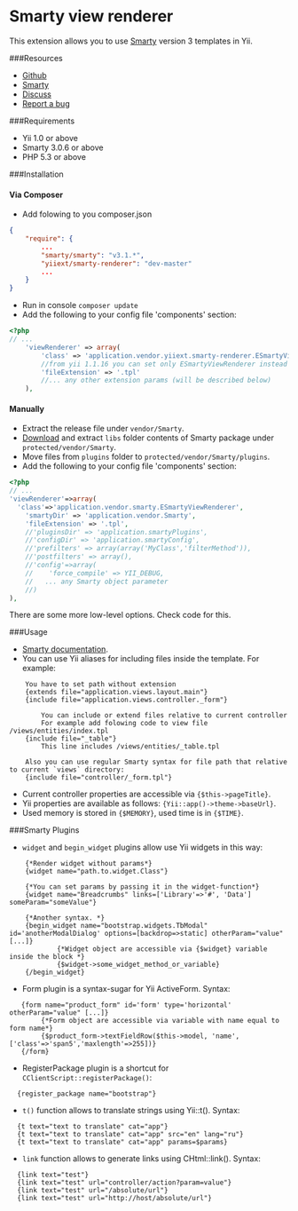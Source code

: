 Smarty view renderer
====================

This extension allows you to use [Smarty](http://www.smarty.net/) version 3 templates in Yii.

###Resources
* [Github](https://github.com/yiiext/smarty-renderer)
* [Smarty](http://www.smarty.net/)
* [Discuss](http://www.yiiframework.com/forum/index.php?/topic/4925-smarty-view-renderer/)
* [Report a bug](https://github.com/yiiext/smarty-renderer/issues)

###Requirements
* Yii 1.0 or above
* Smarty 3.0.6 or above
* PHP 5.3 or above

###Installation

#### Via Composer
* Add folowing to you composer.json

~~~json
{
    "require": {
        ...
        "smarty/smarty": "v3.1.*",
        "yiiext/smarty-renderer": "dev-master"
        ...
    }
}
~~~

* Run in console `composer update`
* Add the following to your config file 'components' section:

~~~php
<?php
// ...
    'viewRenderer' => array(
        'class' => 'application.vendor.yiiext.smarty-renderer.ESmartyViewRenderer', 
        //from yii 1.1.16 you can set only ESmartyViewRenderer instead of full path alias. Other work will be done with composer autoload.
        'fileExtension' => '.tpl'
        //... any other extension params (will be described below)
    ),
~~~

#### Manually
* Extract the release file under `vendor/Smarty`.
* [Download](http://www.smarty.net/download.php) and extract `libs` folder contents of Smarty package under `protected/vendor/Smarty`.
* Move files from `plugins` folder to `protected/vendor/Smarty/plugins`.
* Add the following to your config file 'components' section:

~~~php
<?php
// ...
'viewRenderer'=>array(
  'class'=>'application.vendor.smarty.ESmartyViewRenderer',
    'smartyDir' => 'application.vendor.Smarty',
    'fileExtension' => '.tpl',
    //'pluginsDir' => 'application.smartyPlugins',
    //'configDir' => 'application.smartyConfig',
    //'prefilters' => array(array('MyClass','filterMethod')),
    //'postfilters' => array(),
    //'config'=>array(
    //    'force_compile' => YII_DEBUG,
    //   ... any Smarty object parameter
    //)
),
~~~
There are some more low-level options. Check code for this.

###Usage
* [Smarty documentation](http://www.smarty.net/docs.php).
* You can use Yii aliases for including files inside the template. For example: 
~~~ smarty
	You have to set path without extension
	{extends file="application.views.layout.main"} 
	{include file="application.views.controller._form"}

        You can include or extend files relative to current controller
        For example add folowing code to view file /views/entities/index.tpl
	{include file="_table"}	
        This line includes /views/entities/_table.tpl

	Also you can use regular Smarty syntax for file path that relative to current `views` directory:
	{include file="controller/_form.tpl"}
~~~
* Current controller properties are accessible via `{$this->pageTitle}`.
* Yii properties are available as follows: `{Yii::app()->theme->baseUrl}`.
* Used memory is stored in `{$MEMORY}`, used time is in `{$TIME}`.

###Smarty Plugins
* `widget` and `begin_widget` plugins allow use Yii widgets in this way: 
~~~ smarty
	{*Render widget without params*}
	{widget name="path.to.widget.Class"} 

	{*You can set params by passing it in the widget-function*}
	{widget name="Breadcrumbs" links=['Library'=>'#', 'Data'] someParam="someValue"}
  
 	{*Another syntax. *}
	{begin_widget name="bootstrap.widgets.TbModal" id='anotherModalDialog' options=[backdrop=>static] otherParam="value" [...]}
        	{*Widget object are accessible via {$widget} variable inside the block *}
        	{$widget->some_widget_method_or_variable} 
  	{/begin_widget} 
~~~

* Form plugin is a syntax-sugar for Yii ActiveForm. Syntax:
~~~ smarty
   {form name="product_form" id='form' type='horizontal' otherParam="value" [...]}
		{*Form object are accessible via variable with name equal to form name*}
        {$product_form->textFieldRow($this->model, 'name', ['class'=>'span5','maxlength'=>255])}
   {/form} 
~~~

* RegisterPackage plugin is a shortcut for `CClientScript::registerPackage()`:
~~~ smarty
  {register_package name="bootstrap"}
~~~

* `t()` function allows to translate strings using Yii::t(). Syntax:
~~~ smarty
  {t text="text to translate" cat="app"}
  {t text="text to translate" cat="app" src="en" lang="ru"}
  {t text="text to translate" cat="app" params=$params}
~~~

* `link` function allows to generate links using CHtml::link().
 Syntax:
~~~ smarty
  {link text="test"}
  {link text="test" url="controller/action?param=value"}
  {link text="test" url="/absolute/url"}
  {link text="test" url="http://host/absolute/url"}
~~~
